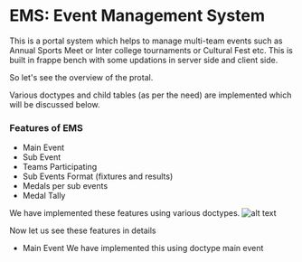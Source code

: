 # EMS: Event Management System

This is a portal system which helps to manage multi-team events such as Annual Sports Meet or Inter college tournaments or Cultural Fest etc. This is built in frappe bench with some updations in server side and client side.

So let's see the overview of the protal.

Various doctypes and child tables (as per the need) are implemented which will be discussed below.

### Features of EMS

- Main Event
- Sub Event
- Teams Participating
- Sub Events Format (fixtures and results)
- Medals per sub events
- Medal Tally

We have implemented these features using various doctypes. 
![alt text](https://github.com/RaghuGulati/ems/tree/main/ems%20screenshots/1.jpeg)

Now let us see these features in details

- Main Event
We have implemented this using doctype main event
